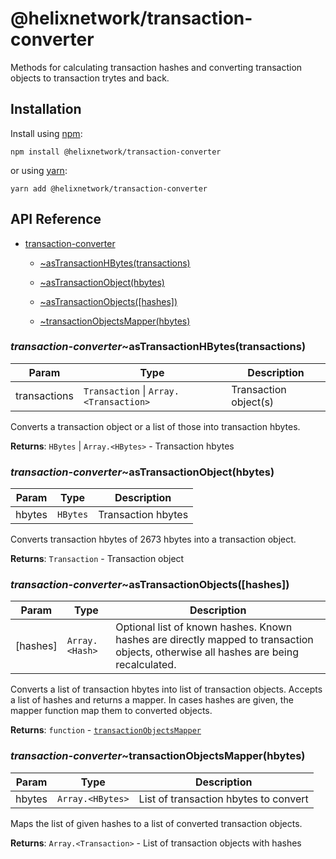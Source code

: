 # @helixnetwork/transaction-converter

Methods for calculating transaction hashes and converting transaction objects to transaction trytes and back.

## Installation

Install using [npm](https://www.npmjs.org/):
```
npm install @helixnetwork/transaction-converter
```

or using [yarn](https://yarnpkg.com/):

```
yarn add @helixnetwork/transaction-converter
```

## API Reference

    
* [transaction-converter](#module_transaction-converter)

    * [~asTransactionHBytes(transactions)](#module_transaction-converter..asTransactionHBytes)

    * [~asTransactionObject(hbytes)](#module_transaction-converter..asTransactionObject)

    * [~asTransactionObjects([hashes])](#module_transaction-converter..asTransactionObjects)

    * [~transactionObjectsMapper(hbytes)](#module_transaction-converter..transactionObjectsMapper)


<a name="module_transaction-converter..asTransactionHBytes"></a>

### *transaction-converter*~asTransactionHBytes(transactions)

| Param | Type | Description |
| --- | --- | --- |
| transactions | <code>Transaction</code> \| <code>Array.&lt;Transaction&gt;</code> | Transaction object(s) |

Converts a transaction object or a list of those into transaction hbytes.

**Returns**: <code>HBytes</code> \| <code>Array.&lt;HBytes&gt;</code> - Transaction hbytes  
<a name="module_transaction-converter..asTransactionObject"></a>

### *transaction-converter*~asTransactionObject(hbytes)

| Param | Type | Description |
| --- | --- | --- |
| hbytes | <code>HBytes</code> | Transaction hbytes |

Converts transaction hbytes of 2673 hbytes into a transaction object.

**Returns**: <code>Transaction</code> - Transaction object  
<a name="module_transaction-converter..asTransactionObjects"></a>

### *transaction-converter*~asTransactionObjects([hashes])

| Param | Type | Description |
| --- | --- | --- |
| [hashes] | <code>Array.&lt;Hash&gt;</code> | Optional list of known hashes. Known hashes are directly mapped to transaction objects, otherwise all hashes are being recalculated. |

Converts a list of transaction hbytes into list of transaction objects.
Accepts a list of hashes and returns a mapper. In cases hashes are given,
the mapper function map them to converted objects.

**Returns**: <code>function</code> - [`transactionObjectsMapper`](#module_transaction.transactionObjectsMapper)  
<a name="module_transaction-converter..transactionObjectsMapper"></a>

### *transaction-converter*~transactionObjectsMapper(hbytes)

| Param | Type | Description |
| --- | --- | --- |
| hbytes | <code>Array.&lt;HBytes&gt;</code> | List of transaction hbytes to convert |

Maps the list of given hashes to a list of converted transaction objects.

**Returns**: <code>Array.&lt;Transaction&gt;</code> - List of transaction objects with hashes  
